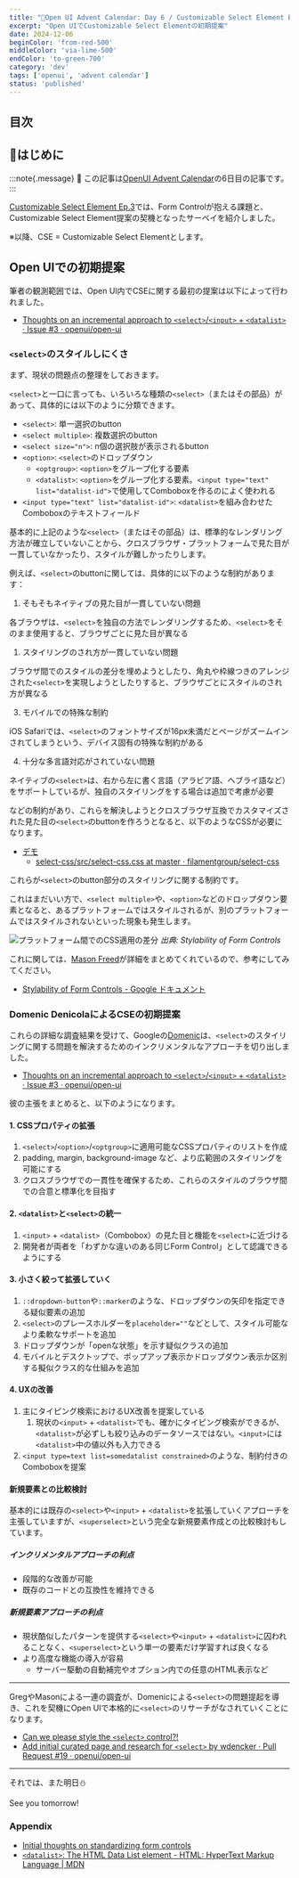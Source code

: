 ```yaml
---
title: "🎄Open UI Advent Calendar: Day 6 / Customizable Select Element Ep.4"
excerpt: "Open UIでCustomizable Select Elementの初期提案"
date: 2024-12-06
beginColor: 'from-red-500'
middleColor: 'via-lime-500'
endColor: 'to-green-700'
category: 'dev'
tags: ['openui', 'advent calendar']
status: 'published'
---
```

## 目次

## 🎄はじめに

:::note{.message}
🎄 この記事は[OpenUI Advent Calendar](https://adventar.org/calendars/10293)の6日目の記事です。
:::

[Customizable Select Element Ep.3](https://blog.sakupi01.com/dev/articles/2024-openui-advent-5)では、Form Controlが抱える課題と、Customizable Select Element提案の契機となったサーベイを紹介しました。

※以降、CSE = Customizable Select Elementとします。

## Open UIでの初期提案

筆者の観測範囲では、Open UI内でCSEに関する最初の提案は以下によって行われました。

- [Thoughts on an incremental approach to `<select>`/`<input>` + `<datalist>` · Issue #3 · openui/open-ui](https://github.com/openui/open-ui/issues/3)

### `<select>`のスタイルしにくさ

まず、現状の問題点の整理をしておきます。

`<select>`と一口に言っても、いろいろな種類の`<select>`（またはその部品）があって、具体的には以下のように分類できます。

- `<select>`: 単一選択のbutton
- `<select multiple>`: 複数選択のbutton
- `<select size="n">`: n個の選択肢が表示されるbutton
- `<option>`: `<select>`のドロップダウン
  - `<optgroup>`: `<option>`をグループ化する要素
  - `<datalist>`: `<option>`をグループ化する要素。`<input type="text" list="datalist-id">`で使用してComboboxを作るのによく使われる
- `<input type="text" list="datalist-id">`: `<datalist>`を組み合わせたComboboxのテキストフィールド

基本的に上記のような`<select>`（またはその部品）は、標準的なレンダリング方法が確立していないことから、クロスブラウザ・プラットフォームで見た目が一貫していなかったり、スタイルが難しかったりします。

例えば、`<select>`のbuttonに関しては、具体的に以下のような制約があります：

1. そもそもネイティブの見た目が一貫していない問題

各ブラウザは、`<select>`を独自の方法でレンダリングするため、`<select>`をそのまま使用すると、ブラウザごとに見た目が異なる

1. スタイリングのされ方が一貫していない問題

ブラウザ間でのスタイルの差分を埋めようとしたり、角丸や枠線つきのアレンジされた`<select>`を実現しようとしたりすると、ブラウザごとにスタイルのされ方が異なる

3. モバイルでの特殊な制約

iOS Safariでは、`<select>`のフォントサイズが16px未満だとページがズームインされてしまうという、デバイス固有の特殊な制約がある

4. 十分な多言語対応がされていない問題

ネイティブの`<select>`は、右から左に書く言語（アラビア語、ヘブライ語など）をサポートしているが、独自のスタイリングをする場合は追加で考慮が必要

などの制約があり、これらを解決しようとクロスブラウザ互換でカスタマイズされた見た目の`<select>`のbuttonを作ろうとなると、以下のようなCSSが必要になります。

- [デモ](https://filamentgroup.github.io/select-css/demo/)
  - [select-css/src/select-css.css at master · filamentgroup/select-css](https://github.com/filamentgroup/select-css/blob/master/src/select-css.css)

これらが`<select>`のbutton部分のスタイリングに関する制約です。

これはまだいい方で、`<select multiple>`や、`<option>`などのドロップダウン要素となると、あるプラットフォームではスタイルされるが、別のプラットフォームではスタイルされないといった現象も発生します。

![プラットフォーム間でのCSS適用の差分](/dropdown-difference.png)
*出典: Stylability of Form Controls*

これに関しては、[Mason Freed](https://x.com/mfreed777)が詳細をまとめてくれているので、参考にしてみてください。

- [Stylability of Form Controls - Google ドキュメント](https://docs.google.com/document/d/1Xa_k_MKfw4QnqHjjOKUW0HWGvgHmZeo7YWWCxTjKWBI/edit?tab=t.0#heading=h.97wudakpmohg)

### Domenic DenicolaによるCSEの初期提案

これらの詳細な調査結果を受けて、Googleの[Domenic](https://x.com/domenic)は、`<select>`のスタイリングに関する問題を解決するためのインクリメンタルなアプローチを切り出しました。

- [Thoughts on an incremental approach to `<select>`/`<input>` + `<datalist>` · Issue #3 · openui/open-ui](https://github.com/openui/open-ui/issues/3)

彼の主張をまとめると、以下のようになります。

#### 1. CSSプロパティの拡張

1. `<select>`/`<option>`/`<optgroup>`に適用可能なCSSプロパティのリストを作成
2. padding, margin, background-image など、より広範囲のスタイリングを可能にする
3. クロスブラウザでの一貫性を確保するため、これらのスタイルのブラウザ間での合意と標準化を目指す

#### 2. `<datalist>`と`<select>`の統一

1. `<input>` + `<datalist>`（Combobox）の見た目と機能を`<select>`に近づける
2. 開発者が両者を「わずかな違いのある同じForm Control」として認識できるようにする

#### 3. 小さく絞って拡張していく

1. `::dropdown-button`や`::marker`のような、ドロップダウンの矢印を指定できる疑似要素の追加
2. `<select>`のプレースホルダーを`placeholder=""`などとして、スタイル可能なより柔軟なサポートを追加
3. ドロップダウンが「openな状態」を示す疑似クラスの追加
4. モバイルとデスクトップで、ポップアップ表示かドロップダウン表示か区別する擬似クラス的な仕組みを追加

#### 4. UXの改善

1. 主にタイピング検索におけるUX改善を提案している
   1. 現状の`<input>` + `<datalist>`でも、確かにタイピング検索ができるが、`<datalist>`が必ずしも絞り込みのデータソースではない。`<input>`には`<datalist>`中の値以外も入力できる
2. `<input type=text list=somedatalist constrained>`のような、制約付きのComboboxを提案

#### 新規要素との比較検討

基本的には既存の`<select>`や`<input>` + `<datalist>`を拡張していくアプローチを主張していますが、`<superselect>`という完全な新規要素作成との比較検討もしています。

##### インクリメンタルアプローチの利点

- 段階的な改善が可能
- 既存のコードとの互換性を維持できる

##### 新規要素アプローチの利点

- 現状酷似したパターンを提供する`<select>`や`<input>` + `<datalist>`に囚われることなく、`<superselect>`という単一の要素だけ学習すれば良くなる
- より高度な機能の導入が容易
  - サーバー駆動の自動補完やオプション内での任意のHTML表示など

***

GregやMasonによる一連の調査が、Domenicによる`<select>`の問題提起を導き、これを契機にOpen UIで本格的に`<select>`のリサーチがなされていくことになります。

- [Can we please style the `<select>` control?!](https://www.gwhitworth.com/posts/2019/can-we-please-style-select/)
- [Add initial curated page and research for `<select>` by wdencker · Pull Request #19 · openui/open-ui](https://github.com/openui/open-ui/pull/19)

***

それでは、また明日⛄

See you tomorrow!

### Appendix

- [Initial thoughts on standardizing form controls](https://www.gwhitworth.com/posts/2019/form-controls-components/)
- [`<datalist>`: The HTML Data List element - HTML: HyperText Markup Language | MDN](https://developer.mozilla.org/en-US/docs/Web/HTML/Element/datalist)
